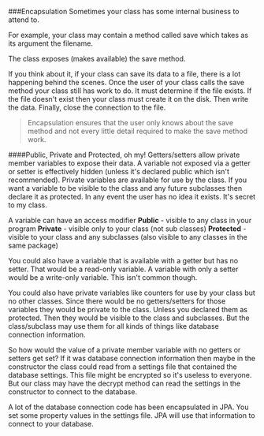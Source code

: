 <!--djw:done for now
djw 03.10.16 massive rewrite
-->
###Encapsulation
Sometimes your class has some internal business to attend to.

For example, your class may contain a method called save which takes as its argument the filename.

The class exposes (makes available) the save method.

If you think about it, if your class can save its data to a file, there is a lot happening behind the scenes. Once the user of your class calls the save method your class still has work to do. It must determine if the file exists. If the file doesn't exist then your class must create it on the disk. Then write the data. Finally, close the connection to the file.


> Encapsulation ensures that the user only knows about the save method and not every little detail required to make the save method work.



####Public, Private and Protected, oh my!
Getters/setters allow private member variables to expose their data. A variable not exposed via a getter or setter is effectively hidden (unless it's declared public which isn't recommended). Private variables are available for use by the class. If you want a variable to be visible to the class and any future subclasses then declare it as protected. In any event the user has no idea it exists. It's secret to my class.

A variable can have an access modifier
**Public** - visible to any class in your program
**Private** - visible only to your class (not sub classes)
**Protected** - visible to your class and any subclasses (also visible to any classes in the same package)

You could also have a variable that is available with a getter but has no setter. That would be a read-only variable. A variable with only a setter would be a write-only variable. This isn't common though.

You could also have private variables like counters for use by your class but no other classes. Since there would be no getters/setters for those variables they would be private to the class. Unless you declared them as protected. Then they would be visible to the class and subclasses. But the class/subclass may use them for all kinds of things like database connection information.

So how would the value of a private member variable with no getters or setters get set? If it was database connection information then maybe in the constructor the class could read from a settings file that contained the database settings. This file might be encrypted so it's useless to everyone. But our class may have the decrypt method can read the settings in the constructor to connect to the database.

A lot of the database connection code has been encapsulated in JPA. You set some property values in the settings file. JPA will use that information to connect to your database.

